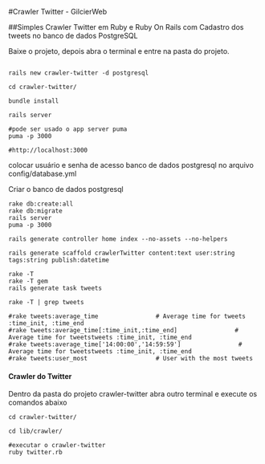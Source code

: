 #Crawler Twitter - GilcierWeb

##Simples Crawler Twitter em Ruby e Ruby On Rails com Cadastro dos tweets no banco de dados PostgreSQL

Baixe o projeto, depois abra o terminal e entre na pasta do projeto.

```shell

rails new crawler-twitter -d postgresql

cd crawler-twitter/

bundle install

rails server

#pode ser usado o app server puma
puma -p 3000

#http://localhost:3000

```
colocar usuário e senha de acesso banco de dados postgresql no arquivo config/database.yml

Criar o banco de dados postgresql

```shell
rake db:create:all
rake db:migrate
rails server
puma -p 3000

rails generate controller home index --no-assets --no-helpers

rails generate scaffold crawlerTwitter content:text user:string tags:string publish:datetime

rake -T
rake -T gem
rails generate task tweets

rake -T | grep tweets

#rake tweets:average_time                # Average time for tweets :time_init, :time_end
#rake tweets:average_time[:time_init,:time_end]                # Average time for tweetstweets :time_init, :time_end
#rake tweets:average_time['14:00:00','14:59:59']                # Average time for tweetstweets :time_init, :time_end
#rake tweets:user_most                   # User with the most tweets

```
#### Crawler do Twitter

Dentro da pasta do projeto crawler-twitter abra outro terminal e execute os comandos abaixo

```shell
cd crawler-twitter/

cd lib/crawler/

#executar o crawler-twitter
ruby twitter.rb

```
